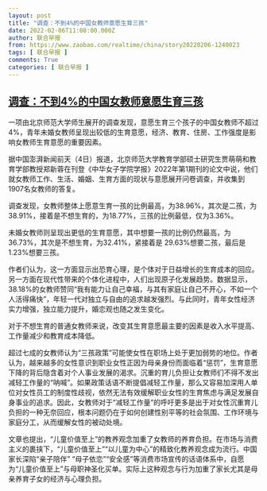 ```yaml
---
layout: post
title: "调查：不到4%的中国女教师意愿生育三孩"
date: 2022-02-06T11:08:00.000Z
author: 联合早报
from: https://www.zaobao.com/realtime/china/story20220206-1240023
tags: [ 联合早报 ]
comments: True
categories: [ 联合早报 ]
---
```

<!--1644145680000-->
[调查：不到4%的中国女教师意愿生育三孩](https://www.zaobao.com/realtime/china/story20220206-1240023)
------

<div>
<p>一项由北京师范大学师生展开的调查发现，意愿生育三个孩子的中国女教师不超过4%，青年未婚女教师呈现出较低的生育意愿，经济、教育、住房、工作强度是影响女教师生育意愿的重要因素。</p><p>据中国澎湃新闻前天（4日）报道，北京师范大学教育学部硕士研究生贾萌萌和教育学部教授郑新蓉在刊登《中华女子学院学报》2022年第1期刊的论文中说，他们就女教师工作、生活、婚姻、生育方面的现状与意愿展开问卷调查，并收集到1907名女教师的答复。</p><p>调查发现，女教师整体上愿意生育一孩的比例最高，为38.96%，其次是二孩，为 38.91%，接着是不想生育的，为18.77%，三孩的比例最低，仅为3.36%。</p><section id="imu"><div id="dfp-ad-imu1">        </div></section><p>未婚女教师则呈现出更低的生育意愿，其中想要一孩的比例仍然最高，为36.73%，其次是不想生育，为32.41%，紧接着是 29.63%想要二孩，最后是 1.23%想要三孩。</p><p>作者们认为，这一方面显示出恐育心理，是个体对于日益增长的生育成本的回应。另一方面在现代性带来的个体化进程中，人们出现原子化发展趋势。数据显示，38.18%的女教师赞同“我有能力让自己幸福，与其有家庭让自己不开心，不如一个人活得痛快”，年轻一代对独立与自由的追求越发强烈。与此同时，青年女性经济实力增强，独立能力提升，婚恋观也随之发生变化。</p><p>对于不想生育的普通女教师来说，改变其生育意愿最主要的因素是收入水平提高、工作量减少和教育成本降低。</p><div id="innity-in-post"></div><div id="dfp-ad-midarticlespecial">        </div><p>超过七成的女教师认为“三孩政策”可能使女性在职场上处于更加弱势的地位。作者认为，越来越多的女性意识到职业女性正因为母亲身份而面临着“惩罚”，生育意愿下降的背后隐含着对个人事业发展的渴求。沉重的育儿负担让女教师们不得不发出减轻工作量的“呐喊”。如果政策话语不断提倡减轻工作量，那么又容易加深用人单位对女性员工的制度性歧视，依然无法有效缓解职业女性的生育焦虑与满足发展自身事业的追求。因此，女教师对于“减轻工作量”的呼吁更多是出于对女性沉重育儿负担的一种无奈回应，根本问题仍在于如何创建性别平等的社会氛围、工作环境与家庭分工，从而缓解女性的被动处境。</p><p>文章也提出，“儿童价值至上”的教养观念加重了女教师的养育负担。在市场与消费主义的裹挟下，“儿童价值至上”“以儿童为中心”的精致化教养观念成为流行。中国家长深陷“亲子陪伴” “母子依恋”“安全感”等消费市场宣传的话语体系中，自愿为“儿童价值至上”与母职神圣化买单。实际上这种观念与行为加重了家长尤其是母亲养育子女的经济与心理负担。<br>&nbsp;</p>      <div class="cx_paywall_placeholder" id="sph_cdp_40"></div>
</div>
